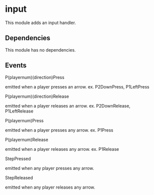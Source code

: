 # input
This module adds an input handler.
    
## Dependencies

This module has no dependencies.

## Events

   P(playernum)(direction)Press

emitted when a player presses an arrow. ex. P2DownPress, P1LeftPress

   P(playernum)(direction)Release

emitted when a player releases an arrow. ex. P2DownRelease, P1LeftRelease

   P(playernum)Press

emitted when a player presses any arrow. ex. P1Press

   P(playernum)Release

emitted when a player releases any arrow. ex. P1Release

   StepPressed

emitted when any player presses any arrow.

   StepReleased

emitted when any player releases any arrow.